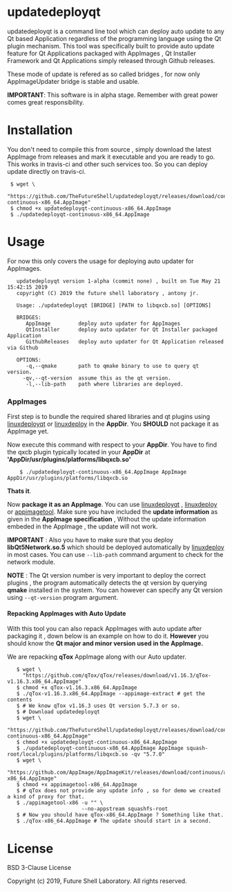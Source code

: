 # updatedeployqt

updatedeployqt is a command line tool which can deploy auto update to any Qt based Application regardless of 
the programming language using the Qt plugin mechanism. This tool was specifically built to provide 
auto update feature for Qt Applications packaged with AppImages , Qt Installer Framework and Qt Applications
simply released through Github releases.

These mode of update is refered as so called bridges , for now only AppImageUpdater bridge is stable and usable.

**IMPORTANT**: This software is in alpha stage. Remember with great power comes great responsibility.

# Installation

You don't need to compile this from source , simply download the latest AppImage from releases and mark it
executable and you are ready to go. This works in travis-ci and other such services too. So you can deploy
update directly on travis-ci.

```
 $ wget \
   "https://github.com/TheFutureShell/updatedeployqt/releases/download/continuous/updatedeployqt-continuous-x86_64.AppImage"
 $ chmod +x updatedeployqt-continuous-x86_64.AppImage
 $ ./updatedeployqt-continuous-x86_64.AppImage
```


# Usage

For now this only covers the usage for deploying auto updater for AppImages.

``` 
   updatedeployqt version 1-alpha (commit none) , built on Tue May 21 15:42:15 2019
   copyright (C) 2019 the future shell laboratory , antony jr.

   Usage: ./updatedeployqt [BRIDGE] [PATH to libqxcb.so] [OPTIONS]

   BRIDGES: 
      AppImage         deploy auto updater for AppImages
      QtInstaller      deploy auto updater for Qt Installer packaged Application
      GithubReleases   deploy auto updater for Qt Application released via Github

   OPTIONS: 
      -q,--qmake       path to qmake binary to use to query qt version.
     -qv,--qt-version  assume this as the qt version.
      -l,--lib-path    path where libraries are deployed.
```


### AppImages

First step is to bundle the required shared libraries and qt plugins using [linuxdeployqt]() or [linuxdeploy]() in the **AppDir**.
You **SHOULD** not package it as AppImage yet. 

Now execute this command with respect to your **AppDir**. You have to find the qxcb plugin typically located in your **AppDir** at
**'AppDir/usr/plugins/platforms/libqxcb.so'**

```
    $ ./updatedeployqt-continuous-x86_64.AppImage AppImage AppDir/usr/plugins/platforms/libqxcb.so
```

**Thats it**.

Now **package it as an AppImage**. You can use [linuxdeployqt]() , [linuxdeploy]() or [appimagetool](). Make sure you have 
included the **update information** as given in the **AppImage specification** , Without the update information embeded in 
the AppImage , the update will not work.

**IMPORTANT** : Also you have to make sure that you deploy **libQt5Network.so.5** which should be deployed automatically by
[linuxdeploy]() in most cases. You can use ```--lib-path``` command argument to check for the network module.

 
**NOTE** : The Qt version number is very important to deploy the correct plugins , the program automatically detects the qt version 
by querying **qmake** installed in the system. You can however can specify any Qt version using ```--qt-version``` program
argument.


#### Repacking AppImages with Auto Update

With this tool you can also repack AppImages with auto update after packaging it , down below is an example on how to
do it. **However** you should know the **Qt major and minor version used in the AppImage.** 

We are repacking **qTox** AppImage along with our Auto updater.

```
   $ wget \
     "https://github.com/qTox/qTox/releases/download/v1.16.3/qTox-v1.16.3.x86_64.AppImage"
   $ chmod +x qTox-v1.16.3.x86_64.AppImage
   $ ./qTox-v1.16.3.x86_64.AppImage --appimage-extract # get the contents
   $ # We know qTox v1.16.3 uses Qt version 5.7.3 or so.
   $ # Download updatedeployqt 
   $ wget \
     "https://github.com/TheFutureShell/updatedeployqt/releases/download/continuous/updatedeployqt-continuous-x86_64.AppImage"
   $ chmod +x updatedeployqt-continuous-x86_64.AppImage
   $ ./updatedeployqt-continuous-x86_64.AppImage AppImage squash-root/local/plugins/platforms/libqxcb.so -qv "5.7.0"
   $ wget \ 
     "https://github.com/AppImage/AppImageKit/releases/download/continuous/appimagetool-x86_64.AppImage"
   $ chmod +x appimagetool-x86_64.AppImage
   $ # qTox does not provide any update info , so for demo we created a kind of proxy for that.
   $ ./appimagetool-x86 -u "" \
                        --no-appstream squashfs-root
   $ # Now you should have qTox-x86_64.AppImage ? Something like that.
   $ ./qTox-x86_64.AppImage # The update should start in a second. 
```


# License

BSD 3-Clause License

Copyright (c) 2019, Future Shell Laboratory.
All rights reserved.




